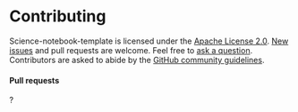 # Contributing

Science-notebook-template is licensed under the [Apache License 2.0](https://spdx.org/licenses/Apache-2.0.html).
[New issues](https://github.com/dmyersturnbull/science-notebook-template/issues) and pull requests are welcome.
Feel free to [ask a question](https://github.com/dmyersturnbull/science-notebook-template/issues/new?assignees=&labels=kind%3A+question&template=question.md).
Contributors are asked to abide by the [GitHub community guidelines](https://docs.github.com/en/site-policy/github-terms/github-community-guidelines).

#### Pull requests

?
